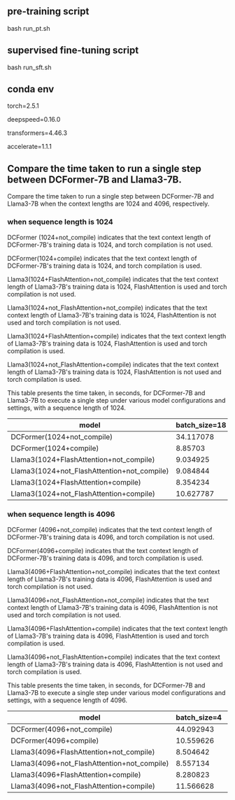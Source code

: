 ## pre-training script

bash run_pt.sh

## supervised fine-tuning script

bash run_sft.sh

## conda env

torch=2.5.1

deepspeed=0.16.0

transformers=4.46.3

accelerate=1.1.1



## Compare the time taken to run a single step between DCFormer-7B and Llama3-7B.

Compare the time taken to run a single step between DCFormer-7B and Llama3-7B when the context lengths are 1024 and 4096, respectively.

### when sequence length is 1024
DCFormer (1024+not_compile) indicates that the text context length of DCFormer-7B's training data is 1024, and torch compilation is not used.

DCFormer(1024+compile) indicates that the text context length of DCFormer-7B's training data is 1024, and torch compilation is used.

Llama3(1024+FlashAttention+not_compile) indicates that the text context length of Llama3-7B's training data is 1024, FlashAttention is used and torch compilation is not used.

Llama3(1024+not_FlashAttention+not_compile) indicates that the text context length of Llama3-7B's training data is 1024, FlashAttention is not used and torch compilation is not used.

Llama3(1024+FlashAttention+compile) indicates that the text context length of Llama3-7B's training data is 1024, FlashAttention is used and torch compilation is used.

Llama3(1024+not_FlashAttention+compile) indicates that the text context length of Llama3-7B's training data is 1024, FlashAttention is not used and torch compilation is used.



This table presents the time taken, in seconds, for DCFormer-7B and Llama3-7B to execute a single step under various model configurations and settings, with a sequence length of 1024.

| model  | batch_size=18 | batch_size=20 | batch_size=24 | batch_size=26 | batch_size=28 | batch_size=30 |
| ------------- | ------------- | ------------- | ------------- | ------------- | ------------- | ------------- |
| DCFormer(1024+not_compile)  | 34.117078  | 37.062407  | 44.023241  | 47.245348  | 50.583633  | OOM  |
| DCFormer(1024+compile)  | 8.85703  | 9.354807  | 10.424255  | 10.774785  | 11.618008  | 12.062406  |
| Llama3(1024+FlashAttention+not_compile)  | 9.034925  | OOM  | OOM  | OOM  | OOM  | OOM  |
| Llama3(1024+not_FlashAttention+not_compile)  | 9.084844  | OOM  | OOM  | OOM  | OOM  | OOM  |
| Llama3(1024+FlashAttention+compile)  | 8.354234  | 8.520253  | 8.727508  | 8.875685  | 9.15617  | 9.414761  |
| Llama3(1024+not_FlashAttention+compile)  | 10.627787  | 11.019346  | 11.677852  | 12.094193  | 12.400657  | 12.730574  |


### when sequence length is 4096

DCFormer (4096+not_compile) indicates that the text context length of DCFormer-7B's training data is 4096, and torch compilation is not used.

DCFormer(4096+compile) indicates that the text context length of DCFormer-7B's training data is 4096, and torch compilation is used.

Llama3(4096+FlashAttention+not_compile) indicates that the text context length of Llama3-7B's training data is 4096, FlashAttention is used and torch compilation is not used.

Llama3(4096+not_FlashAttention+not_compile) indicates that the text context length of Llama3-7B's training data is 4096, FlashAttention is not used and torch compilation is not used.

Llama3(4096+FlashAttention+compile) indicates that the text context length of Llama3-7B's training data is 4096, FlashAttention is used and torch compilation is used.

Llama3(4096+not_FlashAttention+compile) indicates that the text context length of Llama3-7B's training data is 4096, FlashAttention is not used and torch compilation is used.



This table presents the time taken, in seconds, for DCFormer-7B and Llama3-7B to execute a single step under various model configurations and settings, with a sequence length of 4096.


| model  | batch_size=4 | batch_size=6 | batch_size=8 |
| ------------- | ------------- | ------------- | ------------- |
| DCFormer(4096+not_compile)  | 44.092943  | 62.446753  | OOM  |
| DCFormer(4096+compile)  | 10.559626  | 13.794642  | OOM  |
| Llama3(4096+FlashAttention+not_compile)  | 8.504642  | OOM  | OOM  |
| Llama3(4096+not_FlashAttention+not_compile)  | 8.557134  | OOM  | OOM  |
| Llama3(4096+FlashAttention+compile)  | 8.280823  | 8.908348  | 10.217685  |
| Llama3(4096+not_FlashAttention+compile)  | 11.566628  | 13.628004  | 15.812723  |
